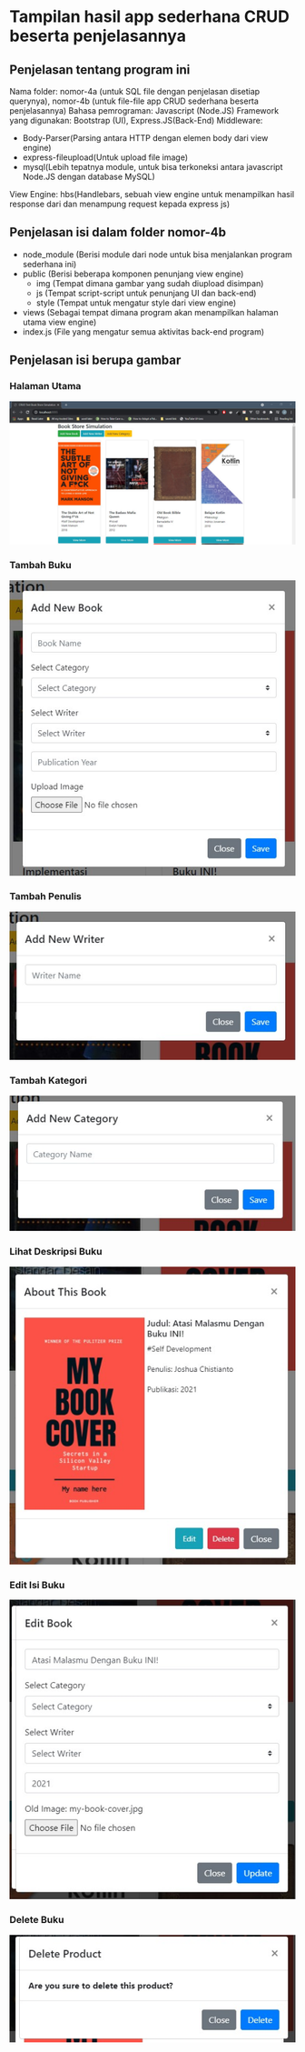 # Tampilan hasil app sederhana CRUD beserta penjelasannya

## Penjelasan tentang program ini

Nama folder: nomor-4a (untuk SQL file dengan penjelasan disetiap querynya), nomor-4b (untuk file-file app CRUD sederhana beserta penjelasannya)
Bahasa pemrograman: Javascript (Node.JS)
Framework yang digunakan: Bootstrap (UI), Express.JS(Back-End)
Middleware:

- Body-Parser(Parsing antara HTTP dengan elemen body dari view engine)
- express-fileupload(Untuk upload file image)
- mysql(Lebih tepatnya module, untuk bisa terkoneksi antara javascript Node.JS dengan database MySQL)

View Engine: hbs(Handlebars, sebuah view engine untuk menampilkan hasil response dari dan menampung request kepada express js)

## Penjelasan isi dalam folder nomor-4b

- node_module (Berisi module dari node untuk bisa menjalankan program sederhana ini)
- public (Berisi beberapa komponen penunjang view engine)
  - img (Tempat dimana gambar yang sudah diupload disimpan)
  - js (Tempat script-script untuk penunjang UI dan back-end)
  - style (Tempat untuk mengatur style dari view engine)
- views (Sebagai tempat dimana program akan menampilkan halaman utama view engine)
- index.js (File yang mengatur semua aktivitas back-end program)

## Penjelasan isi berupa gambar

### Halaman Utama

![image1](./screenshoot-4b/main-views.jpg)

### Tambah Buku

![image1](./screenshoot-4b/add-book.jpg)

### Tambah Penulis

![image1](./screenshoot-4b/add-writer.jpg)

### Tambah Kategori

![image1](./screenshoot-4b/add-category.jpg)

### Lihat Deskripsi Buku

![image1](./screenshoot-4b/view-book.jpg)

### Edit Isi Buku

![image1](./screenshoot-4b/edit-book.jpg)

### Delete Buku

![image1](./screenshoot-4b/delet-book.jpg)
